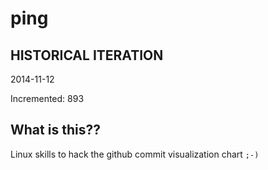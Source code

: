 # ping

## HISTORICAL ITERATION
2014-11-12

Incremented: 893

## What is this?? 
Linux skills to hack the github commit visualization chart `;-)`
